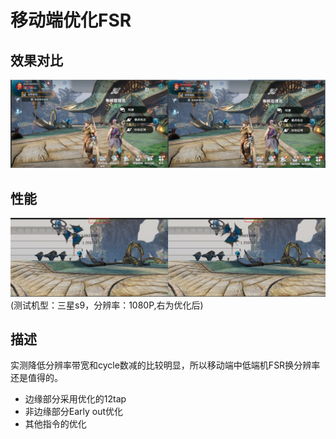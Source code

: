 # 移动端优化FSR
## 效果对比
![](FSR.png)

## 性能
![](FSROpt.png)
(测试机型：三星s9，分辨率：1080P,右为优化后)
## 描述
实测降低分辨率带宽和cycle数减的比较明显，所以移动端中低端机FSR换分辨率还是值得的。
- 边缘部分采用优化的12tap
- 非边缘部分Early out优化
- 其他指令的优化